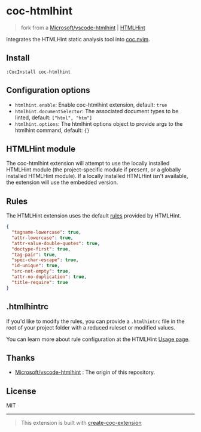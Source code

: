 # coc-htmlhint

> fork from a [Microsoft/vscode-htmlhint](https://github.com/Microsoft/vscode-htmlhint) | [HTMLHint](https://marketplace.visualstudio.com/items?itemName=mkaufman.HTMLHint)

Integrates the HTMLHint static analysis tool into [coc.nvim](https://github.com/neoclide/coc.nvim).

## Install

`:CocInstall coc-htmlhint`

## Configuration options

- `htmlhint.enable`: Enable coc-htmlhint extension, default: `true`
- `htmlhint.documentSelector`: The associated document types to be linted, default: `["html", "htm"]`
- `htmlhint.options`: The htmlhint options object to provide args to the htmlhint command, default: `{}`

## HTMLHint module

The coc-htmlhint extension will attempt to use the locally installed HTMLHint module (the project-specific module if present, or a globally installed HTMLHint module). If a locally installed HTMLHint isn't available, the extension will use the embedded version.

## Rules

The HTMLHint extension uses the default [rules](https://github.com/htmlhint/HTMLHint/wiki/Usage#about-rules) provided by HTMLHint.

```json
{
  "tagname-lowercase": true,
  "attr-lowercase": true,
  "attr-value-double-quotes": true,
  "doctype-first": true,
  "tag-pair": true,
  "spec-char-escape": true,
  "id-unique": true,
  "src-not-empty": true,
  "attr-no-duplication": true,
  "title-require": true
}
```

## .htmlhintrc

If you'd like to modify the rules, you can provide a `.htmlhintrc` file in the root of your project folder with a reduced ruleset or modified values.

You can learn more about rule configuration at the HTMLHint [Usage page](https://github.com/htmlhint/HTMLHint/wiki/Usage).

## Thanks

- [Microsoft/vscode-htmlhint](https://github.com/Microsoft/vscode-htmlhint) : The origin of this repository.

## License

MIT

---

> This extension is built with [create-coc-extension](https://github.com/fannheyward/create-coc-extension)
